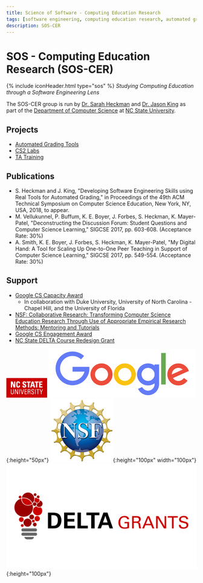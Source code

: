 ```yaml
---
title: Science of Software - Computing Education Research
tags: [software engineering, computing education research, automated grading, ta training, labs]
description: SOS-CER
---
```

# SOS - Computing Education Research (SOS-CER)
{% include iconHeader.html type="sos" %}
*Studying Computing Education through a Software Engineering Lens*

The SOS-CER group is run by [Dr. Sarah Heckman](https://people.engr.ncsu.edu/sesmith5/) and [Dr. Jason King](https://people.engr.ncsu.edu/jtking/) as part of the [Department of Computer Science](https://www.csc.ncsu.edu) at [NC State University](https://www.ncsu.edu).

## Projects

  * [Automated Grading Tools](projects/auto-grading)
  * [CS2 Labs](projects/labs)
  * [TA Training](projects/ta-training)

## Publications

  * S. Heckman and J. King, "Developing Software Engineering Skills using Real Tools for Automated Grading," in Proceedings of the 49th ACM Technical Symposium on Computer Science Education, New York, NY, USA, 2018, to appear.
  * M. Vellukunnel, P. Buffum, K. E. Boyer, J. Forbes, S. Heckman, K. Mayer-Patel, "Deconstructing the Discussion Forum: Student Questions and Computer Science Learning," SIGCSE 2017, pp. 603-608. (Acceptance Rate: 30%)
  * A. Smith, K. E. Boyer, J. Forbes, S. Heckman, K. Mayer-Patel, "My Digital Hand: A Tool for Scaling Up One-to-One Peer Teaching in Support of Computer Science Learning," SIGCSE 2017, pp. 549-554. (Acceptance Rate: 30%)

## Support

  * [Google CS Capacity Award](https://research.googleblog.com/2015/03/google-computer-science-capacity-awards.html)
    * In collaboration with Duke University, University of North Carolina - Chapel Hill, and the University of Florida 
  * [NSF: Collaborative Research: Transforming Computer Science Education Research Through Use of Appropriate Empirical Research Methods: Mentoring and Tutorials](https://www.nsf.gov/awardsearch/showAward?AWD_ID=1525173&HistoricalAwards=false)
  * [Google CS Engagement Award](http://www.csc.ncsu.edu/news/1748)
  * [NC State DELTA Course Redesign Grant](http://www.csc.ncsu.edu/news/1802)
  
![NCSU](assets/images/icons/ncstate-brick-2x2-red-min.png)
![Google](assets/images/icons/google.png){:height="50px"}
![NSF](assets/images/icons/nsf1.gif){:height="100px" width="100px"}
![DELTA](assets/images/icons/delta_idea.png){:height="100px"}


